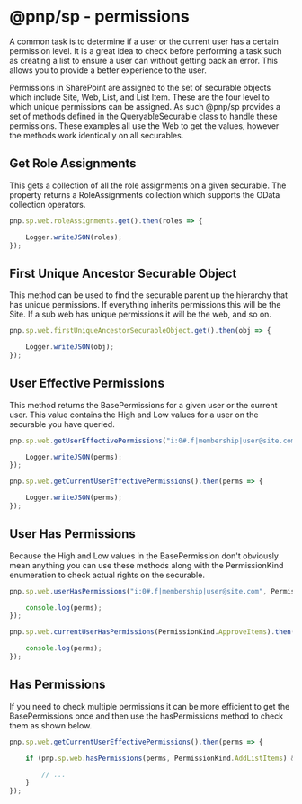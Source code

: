 # @pnp/sp - permissions

A common task is to determine if a user or the current user has a certain permission level. It is a great idea to check before performing a task such as creating a list to ensure a user can without getting back an error. This allows you to provide a better experience to the user.

Permissions in SharePoint are assigned to the set of securable objects which include Site, Web, List, and List Item. These are the four level to which unique permissions can be assigned. As such @pnp/sp provides a set of methods defined in the QueryableSecurable class to handle these permissions. These examples all use the Web to get the values, however the methods work identically on all securables.

## Get Role Assignments

This gets a collection of all the role assignments on a given securable. The property returns a RoleAssignments collection which supports the OData collection operators.

```TypeScript
pnp.sp.web.roleAssignments.get().then(roles => {

    Logger.writeJSON(roles);
});
```

## First Unique Ancestor Securable Object

This method can be used to find the securable parent up the hierarchy that has unique permissions. If everything inherits permissions this will be the Site. If a sub web has unique permissions it will be the web, and so on.

```TypeScript
pnp.sp.web.firstUniqueAncestorSecurableObject.get().then(obj => {

    Logger.writeJSON(obj);
});
```

## User Effective Permissions

This method returns the BasePermissions for a given user or the current user. This value contains the High and Low values for a user on the securable you have queried.

```TypeScript
pnp.sp.web.getUserEffectivePermissions("i:0#.f|membership|user@site.com").then(perms => {

    Logger.writeJSON(perms);
});

pnp.sp.web.getCurrentUserEffectivePermissions().then(perms => {

    Logger.writeJSON(perms);
});
```

## User Has Permissions

Because the High and Low values in the BasePermission don't obviously mean anything you can use these methods along with the PermissionKind enumeration to check actual rights on the securable.

```TypeScript
pnp.sp.web.userHasPermissions("i:0#.f|membership|user@site.com", PermissionKind.ApproveItems).then(perms => {

    console.log(perms);
});

pnp.sp.web.currentUserHasPermissions(PermissionKind.ApproveItems).then(perms => {

    console.log(perms);
});
```

## Has Permissions

If you need to check multiple permissions it can be more efficient to get the BasePermissions once and then use the hasPermissions method to check them as shown below. 

```TypeScript
pnp.sp.web.getCurrentUserEffectivePermissions().then(perms => {

    if (pnp.sp.web.hasPermissions(perms, PermissionKind.AddListItems) && pnp.sp.web.hasPermissions(perms, PermissionKind.DeleteVersions)) {

        // ...
    }
});
```